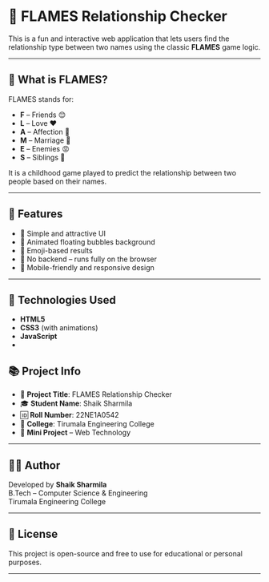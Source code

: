 # 💖 FLAMES Relationship Checker

This is a fun and interactive web application that lets users find the relationship type between two names using the classic **FLAMES** game logic.

---

## 🌟 What is FLAMES?

FLAMES stands for:
- **F** – Friends 😊  
- **L** – Love ❤️  
- **A** – Affection 🥰  
- **M** – Marriage 💍  
- **E** – Enemies 😡  
- **S** – Siblings 👧  

It is a childhood game played to predict the relationship between two people based on their names.

---

## 🚀 Features

- 🔹 Simple and attractive UI
- 🔹 Animated floating bubbles background
- 🔹 Emoji-based results
- 🔹 No backend – runs fully on the browser
- 🔹 Mobile-friendly and responsive design

---

## 🧰 Technologies Used

- **HTML5**
- **CSS3** (with animations)
- **JavaScript**
- 
## 📚 Project Info

- 🔸 **Project Title**: FLAMES Relationship Checker  
- 🎓 **Student Name**: Shaik Sharmila  
- 🆔 **Roll Number**: 22NE1A0542  
- 🏫 **College**: Tirumala Engineering College  
- 📅 **Mini Project** – Web Technology

---

## 👩‍💻 Author

Developed by **Shaik Sharmila**  
B.Tech – Computer Science & Engineering  
Tirumala Engineering College

---

## 🪪 License

This project is open-source and free to use for educational or personal purposes.

---
